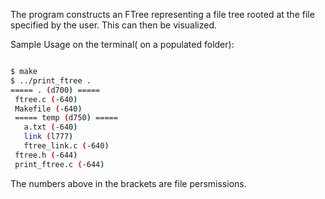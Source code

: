  The program constructs an FTree representing a file tree rooted at the file specified by the user. This can then be visualized.
 
 Sample Usage on the terminal( on a populated folder):
 ```sh
 
 $ make
 $ ../print_ftree .
 ===== . (d700) =====
  ftree.c (-640)
  Makefile (-640)
  ===== temp (d750) =====
    a.txt (-640)
    link (l777)    
    ftree_link.c (-640)    
  ftree.h (-644)  
  print_ftree.c (-644)
```
 
 The numbers above in the brackets are file persmissions.
